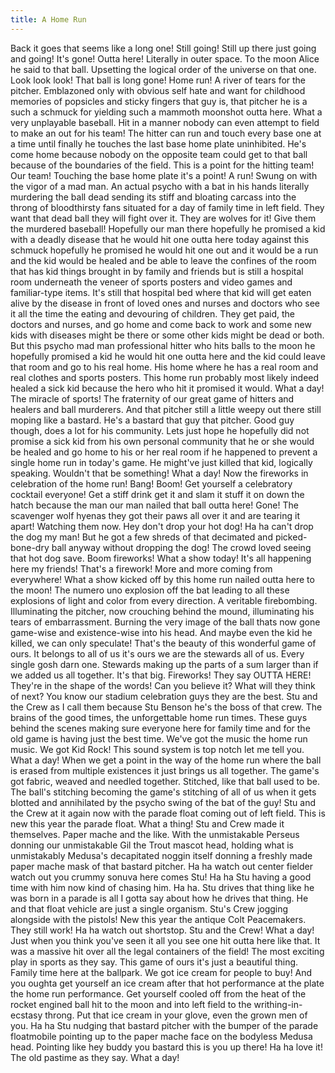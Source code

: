 ```yaml
---
title: A Home Run
---
```


Back it goes that seems like a long one! Still going! Still up there just going
and going! It's gone! Outta here! Literally in outer space.
To the moon Alice he said to that ball. Upsetting the logical 
order of the universe on that one. Look look look! That ball is long gone! Home run! A river of tears for 
the pitcher. Emblazoned only with obvious self hate and want for childhood memories of popsicles
and sticky fingers that guy is, that pitcher he is a such a schmuck for
yielding such a mammoth moonshot outta here. What a very
unplayable baseball. Hit in a manner nobody can even attempt to field to make an
out for his team! The hitter can run and touch every base one at a time until
finally he touches the last base home plate uninhibited. He's come home because nobody on
the opposite team could get to that ball because of the boundaries of the
field. This is a point for the hitting team! Our team! Touching the base home
plate it's a point! A run! Swung on with the vigor of a mad man. An actual psycho with a bat in
his hands literally murdering the ball dead sending its stiff and bloating
carcass into the throng of bloodthirsty fans situated for a day of family time
in left field. They want that dead ball they will fight over it. They are
wolves for it! Give them the murdered baseball! Hopefully our man there hopefully he promised a kid
with a deadly disease that he would hit one outta here today against this
schmuck hopefully he promised he would hit one out and it would be a run and
the kid would be healed and be able to leave the confines of the room that has
kid things brought in by family and friends but is still a hospital room
underneath the veneer of sports posters and video games and familiar-type
items. It's still that hospital bed where that kid will get eaten
alive by the disease in front of loved ones and nurses and doctors who see it
all the time the eating and devouring of children. They get paid, the doctors
and nurses, and go home and come back to work and some new kids with diseases might be there or some
other kids might be dead or both. But this psycho mad man professional hitter who hits balls to
the moon he hopefully promised a kid he would hit one outta here and the kid
could leave that room and go to his real home. His home where he has a real
room and real clothes and sports posters. This home run
probably most likely indeed healed a sick kid because the hero who hit it promised it
would. What a day! The miracle of sports! The fraternity of our great game of
hitters and healers and ball murderers. And that pitcher still a little weepy
out there still moping like a bastard. He's a bastard that guy that pitcher.
Good guy though, does a lot for his community. Lets just hope he hopefully did
not promise a sick kid from his own personal community that he or she would be healed and go home to his or her
real room if he happened to prevent a single home run in today's game. He might've
just killed that kid, logically speaking. Wouldn't that be something! What a day! Now the fireworks in
celebration of the home run! Bang! Boom! Get yourself a celebratory cocktail
everyone! Get a stiff drink get it and slam it stuff it on down the hatch
because the man our man nailed that ball outta here! Gone! The
scavenger wolf hyenas they got their paws all over it and are tearing it
apart! Watching them now. Hey don't drop your hot dog! Ha ha can't drop the dog my man! But he got a few shreds
of that decimated and picked-bone-dry ball anyway without dropping the dog! The
crowd loved seeing that hot dog save. Boom fireworks! 
What a show today! It's all happening here my friends! That's
a firework! More and more coming from everywhere! What a show kicked off by
this home run nailed outta here to the moon! The numero uno explosion off the bat
leading to all these explosions of light and color from every direction. A veritable
firebombing. Illuminating the pitcher, now crouching behind the mound,
illuminating his tears of embarrassment. Burning the very image of the ball
thats now gone game-wise and existence-wise into his head. And maybe even the
kid he killed, we can only speculate! That's the beauty of
this wonderful game of ours. It belongs to all of us it's ours we are the
stewards all of us. Every single gosh darn one. Stewards making up the parts of
a sum larger than if we added us all together. It's that big.
Fireworks! They say OUTTA HERE! They're in the shape of the words! Can
you believe it? What will they think of next? You know our stadium celebration
guys they are the best. Stu and the Crew as I call them because Stu Benson he's
the boss of that crew. The brains of the good times, the unforgettable home run
times. These guys behind the scenes making sure everyone here
for family time and for the old game is having just the best time. We've got
the music the home run music. We got Kid Rock! This sound system is top notch let me tell you.
What a day! When we get a point in the way of the home run where the ball is
erased from multiple existences it just brings us all together. The game's got
fabric, weaved and needled together. Stitched, like that ball used to be. The ball's
stitching becoming the game's stitching of all of us when it gets blotted and
annihilated by the psycho swing of the bat of the guy! Stu and the Crew at it
again now with the parade float coming out of left field. This is new this year the parade float. 
What a thing! Stu and Crew made it themselves. Paper mache and the like.
With the unmistakable Perseus donning our unmistakable Gil the Trout mascot
head, holding what is unmistakably Medusa's decapitated noggin itself donning
a freshly made paper mache mask of that bastard pitcher. Ha ha watch out center
fielder watch out you crummy sonuva here comes Stu! Ha ha Stu having a good time
with him now kind of chasing him. Ha ha. Stu drives that thing like he was born
in a parade is all I gotta say about how he drives that thing. He and that float
vehicle are just a single organism. Stu's Crew jogging alongside with the pistols! New
this year the antique Colt Peacemakers. They still work! Ha ha watch out shortstop. Stu and the
Crew! What a day! Just when you think you've seen it all you see one hit outta here like that. It
was a massive hit over all the legal containers of the field! The most exciting
play in sports as they say. This game of ours it's just a beautiful thing.
Family time here at the ballpark. We got ice cream for people to buy! And you
oughta get yourself an ice cream after that hot performance at the plate the
home run performance. Get yourself cooled off from the heat of the rocket
engined ball hit to the moon and into left field to the writhing-in-ecstasy
throng. Put that ice cream in your glove, even the grown men of you. Ha ha Stu
nudging that bastard pitcher with the bumper of the parade floatmobile pointing
up to the paper mache face on the bodyless Medusa head. Pointing like hey buddy you
bastard this is you up there! Ha ha love it! The old pastime as they say. What a day!
